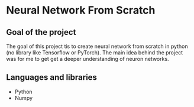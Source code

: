 # Neural Network From Scratch 

## Goal of the project
The goal of this project tis to create neural network from scratch in python (no library like Tensorflow or PyTorch). The main idea behind the project was for me to get get a deeper understanding of neuron networks.

## Languages and libraries
- Python
- Numpy